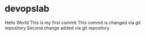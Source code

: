 
# devopslab
Hello World
This is my first commit
This commit is changed via git repository
Second change added via git repository
